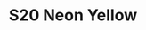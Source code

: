 ---
title: S20 Neon Yellow
permalink: "/teams/neon-yellow-3"
members:
- Joe Heron (Captain)
- Justin Schumer (QB)
- Dave Asche
- Shawn Brier
- John Ceriotti
- Dan Cipullo
- Jason Mascelli
- Del McSpadden
- Leo Meyers
- Eli Nofzinger
- Joe Owens
- Kori Saunders
- Mark Summerside
teamid: 7107
name: S20 Neon Yellow
division: ''
---